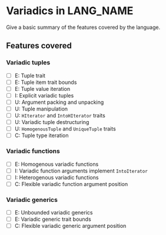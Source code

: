 # Variadics in LANG_NAME

Give a basic summary of the features covered by the language.

## Features covered

### Variadic tuples

- [ ] E: Tuple trait
- [ ] E: Tuple item trait bounds
- [ ] E: Tuple value iteration
- [ ] I: Explicit variadic tuples
- [ ] U: Argument packing and unpacking
- [ ] U: Tuple manipulation
- [ ] U: `HIterator` and `IntoHIterator` traits
- [ ] U: Variadic tuple destructuring
- [ ] U: `HomogenousTuple` and `UniqueTuple` traits
- [ ] C: Tuple type iteration

### Variadic functions

- [ ] E: Homogenous variadic functions
- [ ] I: Variadic function arguments implement `IntoIterator`
- [ ] I: Heterogenous variadic functions
- [ ] C: Flexible variadic function argument position

### Variadic generics

- [ ] E: Unbounded variadic generics
- [ ] E: Variadic generic trait bounds
- [ ] C: Flexible variadic generic argument position

